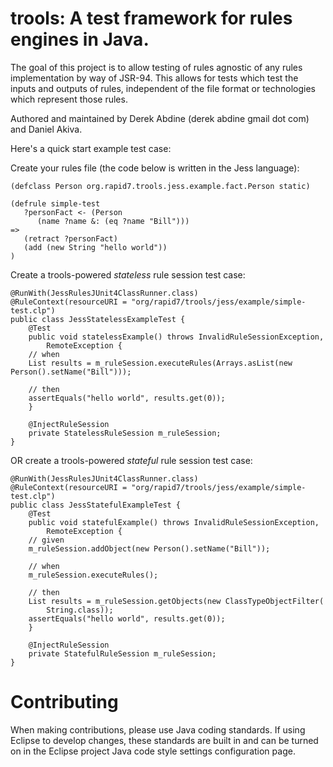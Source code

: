 trools: A test framework for rules engines in Java.
======

The goal of this project is to allow testing of rules agnostic of any rules implementation by way of JSR-94. This allows for tests which test the inputs and outputs of rules, independent of the file format or technologies which represent those rules.

Authored and maintained by Derek Abdine (derek abdine <at> gmail dot com) and Daniel Akiva.

Here's a quick start example test case:

Create your rules file (the code below is written in the Jess language):

	(defclass Person org.rapid7.trools.jess.example.fact.Person static)
	
	(defrule simple-test
	   ?personFact <- (Person
	      (name ?name &: (eq ?name "Bill")))
	=>
	   (retract ?personFact)
	   (add (new String "hello world"))
	)

Create a trools-powered *stateless* rule session test case:

	@RunWith(JessRulesJUnit4ClassRunner.class)
	@RuleContext(resourceURI = "org/rapid7/trools/jess/example/simple-test.clp")
	public class JessStatelessExampleTest {
	    @Test
	    public void statelessExample() throws InvalidRuleSessionException,
		    RemoteException {
		// when
		List results = m_ruleSession.executeRules(Arrays.asList(new Person().setName("Bill")));
	
		// then
		assertEquals("hello world", results.get(0));
	    }
	
	    @InjectRuleSession
	    private StatelessRuleSession m_ruleSession;
	}

OR create a trools-powered *stateful* rule session test case:
    
	@RunWith(JessRulesJUnit4ClassRunner.class)
	@RuleContext(resourceURI = "org/rapid7/trools/jess/example/simple-test.clp")
	public class JessStatefulExampleTest {
	    @Test
	    public void statefulExample() throws InvalidRuleSessionException,
		    RemoteException {
		// given
		m_ruleSession.addObject(new Person().setName("Bill"));
	
		// when
		m_ruleSession.executeRules();
	
		// then
		List results = m_ruleSession.getObjects(new ClassTypeObjectFilter(
			String.class));
		assertEquals("hello world", results.get(0));
	    }
	
	    @InjectRuleSession
	    private StatefulRuleSession m_ruleSession;
	}
	
Contributing
======

When making contributions, please use Java coding standards. If using Eclipse to develop changes, these standards are built in and can be turned on in the Eclipse project Java code style settings configuration page.